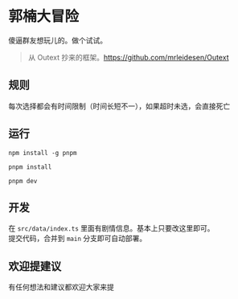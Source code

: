 # 郭楠大冒险

傻逼群友想玩儿的。做个试试。

> 从 Outext 抄来的框架。<a href="https://github.com/mrleidesen/Outext" target="_blank" >https://github.com/mrleidesen/Outext</a>

## 规则

每次选择都会有时间限制（时间长短不一），如果超时未选，会直接死亡

## 运行

```shell
npm install -g pnpm

pnpm install

pnpm dev
```

## 开发

在 `src/data/index.ts` 里面有剧情信息。基本上只要改这里即可。  
提交代码，合并到 `main` 分支即可自动部署。

## 欢迎提建议

有任何想法和建议都欢迎大家来提
